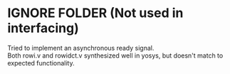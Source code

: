 # IGNORE FOLDER (Not used in interfacing)
Tried to implement an asynchronous ready signal. <br>
Both rowi.v and rowidct.v synthesized well in yosys, but doesn't match to expected functionality.